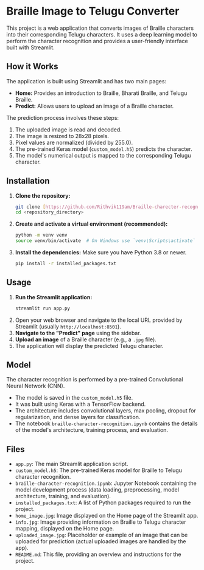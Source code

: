 # Braille Image to Telugu Converter

This project is a web application that converts images of Braille characters into their corresponding Telugu characters. It uses a deep learning model to perform the character recognition and provides a user-friendly interface built with Streamlit.

## How it Works

The application is built using Streamlit and has two main pages:
*   **Home:** Provides an introduction to Braille, Bharati Braille, and Telugu Braille.
*   **Predict:** Allows users to upload an image of a Braille character.

The prediction process involves these steps:
1.  The uploaded image is read and decoded.
2.  The image is resized to 28x28 pixels.
3.  Pixel values are normalized (divided by 255.0).
4.  The pre-trained Keras model (`custom_model.h5`) predicts the character.
5.  The model's numerical output is mapped to the corresponding Telugu character.

## Installation

1.  **Clone the repository:**
    ```bash
    git clone [https://github.com/Rithvik119am/Braille-charecter-recognition](https://github.com/Rithvik119am/Braille-charecter-recognition)
    cd <repository_directory>
    ```
2.  **Create and activate a virtual environment (recommended):**
    ```bash
    python -m venv venv
    source venv/bin/activate  # On Windows use `venv\Scripts\activate`
    ```
3.  **Install the dependencies:**
    Make sure you have Python 3.8 or newer.
    ```bash
    pip install -r installed_packages.txt
    ```

## Usage

1.  **Run the Streamlit application:**
    ```bash
    streamlit run app.py
    ```
2.  Open your web browser and navigate to the local URL provided by Streamlit (usually `http://localhost:8501`).
3.  **Navigate to the "Predict" page** using the sidebar.
4.  **Upload an image** of a Braille character (e.g., a `.jpg` file).
5.  The application will display the predicted Telugu character.

## Model

The character recognition is performed by a pre-trained Convolutional Neural Network (CNN).
*   The model is saved in the `custom_model.h5` file.
*   It was built using Keras with a TensorFlow backend.
*   The architecture includes convolutional layers, max pooling, dropout for regularization, and dense layers for classification.
*   The notebook `braille-character-recognition.ipynb` contains the details of the model's architecture, training process, and evaluation.

## Files

*   `app.py`: The main Streamlit application script.
*   `custom_model.h5`: The pre-trained Keras model for Braille to Telugu character recognition.
*   `braille-character-recognition.ipynb`: Jupyter Notebook containing the model development process (data loading, preprocessing, model architecture, training, and evaluation).
*   `installed_packages.txt`: A list of Python packages required to run the project.
*   `home_image.jpg`: Image displayed on the Home page of the Streamlit app.
*   `info.jpg`: Image providing information on Braille to Telugu character mapping, displayed on the Home page.
*   `uploaded_image.jpg`: Placeholder or example of an image that can be uploaded for prediction (actual uploaded images are handled by the app).
*   `README.md`: This file, providing an overview and instructions for the project.
